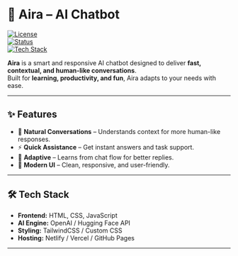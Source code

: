 # 🤖 Aira – AI Chatbot

[![License](https://img.shields.io/badge/License-MIT-blue.svg)](#)  
[![Status](https://img.shields.io/badge/Status-Active-success.svg)](#)  
[![Tech Stack](https://img.shields.io/badge/Tech-HTML%20%7C%20CSS%20%7C%20JavaScript-orange.svg)](#)  

**Aira** is a smart and responsive AI chatbot designed to deliver **fast, contextual, and human-like conversations**.  
Built for **learning, productivity, and fun**, Aira adapts to your needs with ease.  

---

## ✨ Features
- 💬 **Natural Conversations** – Understands context for more human-like responses.  
- ⚡ **Quick Assistance** – Get instant answers and task support.  
- 🧠 **Adaptive** – Learns from chat flow for better replies.  
- 🎨 **Modern UI** – Clean, responsive, and user-friendly.  

---

## 🛠 Tech Stack
- **Frontend:** HTML, CSS, JavaScript  
- **AI Engine:** OpenAI / Hugging Face API  
- **Styling:** TailwindCSS / Custom CSS  
- **Hosting:** Netlify / Vercel / GitHub Pages  

---

